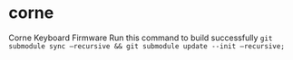 # corne
Corne Keyboard Firmware
Run this command to build successfully
`git submodule sync —recursive && git submodule update --init —recursive;`
